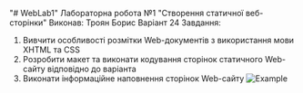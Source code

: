 "# WebLab1" 
Лабораторна робота №1 "Створення статичної веб-сторінки"
Виконав: Троян Борис
Варіант 24
Завдання:
1. Вивчити особливості розмітки Web-документів з використання мови XHTML та CSS
2. Розробити макет та виконати кодування сторінок статичного Web-сайту відповідно до варіанта
3. Виконати інформаційне наповнення сторінок Web-сайту
![Example](shumnyj.github.com/shumnyj/WebLabWorks/Lab1/213.JPG)
